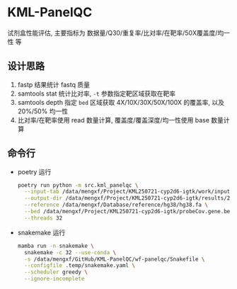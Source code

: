 # KML-PanelQC

试剂盒性能评估, 主要指标为 数据量/Q30/重复率/比对率/在靶率/50X覆盖度/均一性 等

## 设计思路

1. fastp 结果统计 fastq 质量
2. samtools stat 统计比对率, `-t` 参数指定靶区域获取在靶率
3. samtools depth 指定 `bed` 区域获取 4X/10X/30X/50X/100X 的覆盖率, 以及 20%/50% 均一性
4. 比对率/在靶率使用 read 数量计算, 覆盖度/覆盖深度/均一性使用 base 数量计算

## 命令行

- poetry 运行

  ```bash
  poetry run python -m src.kml_panelqc \
    --input-tab /data/mengxf/Project/KML250721-cyp2d6-igtk/work/input-table/igtk-samples.tsv \
    --output-dir /data/mengxf/Project/KML250721-cyp2d6-igtk/results/250725 \
    --reference /data/mengxf/Database/reference/hg38/hg38.fa \
    --bed /data/mengxf/Project/KML250721-cyp2d6-igtk/probeCov.gene.bed \
    --threads 32
  ```

- snakemake 运行

  ```bash
  mamba run -n snakemake \
    snakemake -c 32 --use-conda \
    -s /data/mengxf/GitHub/KML-PanelQC/wf-panelqc/Snakefile \
    --configfile .temp/snakemake.yaml \
    --scheduler greedy \
    --ignore-incomplete
  ```
